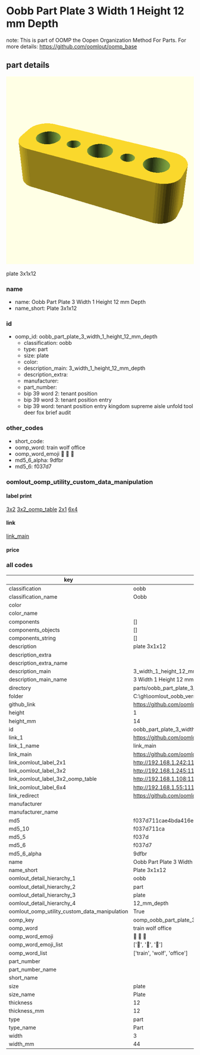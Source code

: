 # Oobb Part Plate 3 Width 1 Height 12 mm Depth  

note: This is part of OOMP the Oopen Organization Method For Parts. For more details: https://github.com/oomlout/oomp_base

##  part details
  

[![](3dpr.png)](3dpr.png)

plate 3x1x12



### name
* name: Oobb Part Plate 3 Width 1 Height 12 mm Depth
* name_short: Plate 3x1x12 
### id
* oomp_id: oobb_part_plate_3_width_1_height_12_mm_depth
  * classification: oobb
  * type: part
  * size: plate
  * color: 
  * description_main: 3_width_1_height_12_mm_depth
  * description_extra: 
  * manufacturer: 
  * part_number: 
  * bip 39 word 2: tenant position
  * bip 39 word 3: tenant position entry
  * bip 39 word: tenant position entry kingdom supreme aisle unfold tool deer fox brief audit

### other_codes
* short_code: 
* oomp_word: train wolf office
* oomp_word_emoji :train: :wolf: :office:
* md5_6_alpha: 9dfbr
* md5_6: f037d7






### oomlout_oomp_utility_custom_data_manipulation
#### label print
[3x2](http://192.168.1.245:1112/?label=oomp%209dfbr)
[3x2_oomp_table](http://192.168.1.108:1112/?label=oomp%209dfbr)
[2x1](http://192.168.1.242:1112/?label=oomp%209dfbr)
[6x4](http://192.168.1.55:1112/?label=oomp%209dfbr)    

#### link

[link_main](https://github.com/oomlout/oomlout_oobb_version_4_generated_parts/tree/main/navigation_oomp/oobb/part/plate/3_width_1_height_12_mm_depth/part)                              

#### price







### all codes 
| key | value |  
| --- | --- |  
| classification | oobb |  
| classification_name | Oobb |  
| color |  |  
| color_name |  |  
| components | [] |  
| components_objects | [] |  
| components_string | [] |  
| description | plate 3x1x12 |  
| description_extra |  |  
| description_extra_name |  |  
| description_main | 3_width_1_height_12_mm_depth |  
| description_main_name | 3 Width 1 Height 12 mm Depth |  
| directory | parts/oobb_part_plate_3_width_1_height_12_mm_depth |  
| folder | C:\gh\oomlout_oobb_version_4_generated_parts\parts\oobb_part_plate_3_width_1_height_12_mm_depth |  
| github_link | https://github.com/oomlout/oomlout_oomp_part_src/tree/main/parts/oobb_part_plate_3_width_1_height_12_mm_depth |  
| height | 1 |  
| height_mm | 14 |  
| id | oobb_part_plate_3_width_1_height_12_mm_depth |  
| link_1 | https://github.com/oomlout/oomlout_oobb_version_4_generated_parts/tree/main/navigation_oomp/oobb/part/plate/3_width_1_height_12_mm_depth/part |  
| link_1_name | link_main |  
| link_main | https://github.com/oomlout/oomlout_oobb_version_4_generated_parts/tree/main/navigation_oomp/oobb/part/plate/3_width_1_height_12_mm_depth/part |  
| link_oomlout_label_2x1 | http://192.168.1.242:1112/?label=oomp%209dfbr |  
| link_oomlout_label_3x2 | http://192.168.1.245:1112/?label=oomp%209dfbr |  
| link_oomlout_label_3x2_oomp_table | http://192.168.1.108:1112/?label=oomp%209dfbr |  
| link_oomlout_label_6x4 | http://192.168.1.55:1112/?label=oomp%209dfbr |  
| link_redirect | https://github.com/oomlout/oomlout_oobb_version_4_generated_parts/tree/main/parts/_plate_03_01_12 |  
| manufacturer |  |  
| manufacturer_name |  |  
| md5 | f037d711cae4bda416ecf7aa976a1ef8 |  
| md5_10 | f037d711ca |  
| md5_5 | f037d |  
| md5_6 | f037d7 |  
| md5_6_alpha | 9dfbr |  
| name | Oobb Part Plate 3 Width 1 Height 12 mm Depth |  
| name_short | Plate 3x1x12  |  
| oomlout_detail_hierarchy_1 | oobb |  
| oomlout_detail_hierarchy_2 | part |  
| oomlout_detail_hierarchy_3 | plate |  
| oomlout_detail_hierarchy_4 | 12_mm_depth |  
| oomlout_oomp_utility_custom_data_manipulation | True |  
| oomp_key | oomp_oobb_part_plate_3_width_1_height_12_mm_depth |  
| oomp_word | train wolf office |  
| oomp_word_emoji | :train: :wolf: :office: |  
| oomp_word_emoji_list | [':train:', ':wolf:', ':office:'] |  
| oomp_word_list | ['train', 'wolf', 'office'] |  
| part_number |  |  
| part_number_name |  |  
| short_name |  |  
| size | plate |  
| size_name | Plate |  
| thickness | 12 |  
| thickness_mm | 12 |  
| type | part |  
| type_name | Part |  
| width | 3 |  
| width_mm | 44 |  
